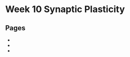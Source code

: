 # Week 10 Synaptic Plasticity

## Pages
- [](../crayfish-synaptic-plasticity/crayfish-synaptic-plasticity_landing.md)
- [](../crayfish-synaptic-plasticity/Data-Explorer_crayfish-synaptic-plasticity.ipynb)
- [](../crayfish-synaptic-plasticity/Responses_crayfish-synaptic-plasticity.ipynb)
